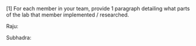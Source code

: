 [1] For each member in your team, provide 1 paragraph detailing what parts of the lab that member implemented / researched.


Raju:



Subhadra:



